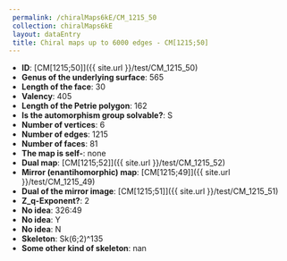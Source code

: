 ```yaml
--- 
 permalink: /chiralMaps6kE/CM_1215_50 
 collection: chiralMaps6kE
 layout: dataEntry
 title: Chiral maps up to 6000 edges - CM[1215;50]
---
```


- **ID**: [CM[1215;50]]({{ site.url }}/test/CM_1215_50)
- **Genus of the underlying surface**: 565
- **Length of the face**: 30
- **Valency**: 405
- **Length of the Petrie polygon**: 162
- **Is the automorphism group solvable?**: S
- **Number of vertices**: 6
- **Number of edges**: 1215
- **Number of faces**: 81
- **The map is self-**: none
- **Dual map**: [CM[1215;52]]({{ site.url }}/test/CM_1215_52)
- **Mirror (enantihomorphic) map**: [CM[1215;49]]({{ site.url }}/test/CM_1215_49)
- **Dual of the mirror image**: [CM[1215;51]]({{ site.url }}/test/CM_1215_51)
- **Z_q-Exponent?**: 2
- **No idea**:  326:49
- **No idea**: Y
- **No idea**: N
- **Skeleton**: Sk(6;2)^135
- **Some other kind of skeleton**: nan
